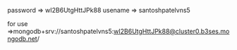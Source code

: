 <!--  NEWJOBPORATL -->

password => wI2B6UtgHttJPk88
usename => santoshpatelvns5




for use =>mongodb+srv://santoshpatelvns5:wI2B6UtgHttJPk88@cluster0.b3ses.mongodb.net/
